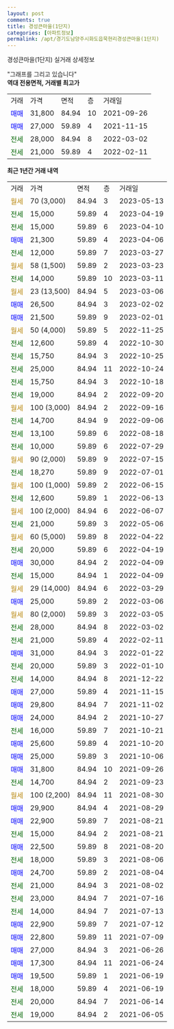```yaml
---
layout: post
comments: true
title: 경성큰마을(1단지)
categories: [아파트정보]
permalink: /apt/경기도남양주시화도읍묵현리경성큰마을(1단지)
---
```


경성큰마을(1단지) 실거래 상세정보

<script type="text/javascript">
  google.charts.load('current', {'packages':['line', 'corechart']});
  google.charts.setOnLoadCallback(drawChart);

  function drawChart() {
    var data = new google.visualization.DataTable();
    data.addColumn('date', '거래일');
    data.addColumn('number', "매매");
    data.addColumn('number', "전세");
    data.addColumn('number', "전매");

    data.addRows([[new Date(Date.parse("2023-05-13")), null, null, null], [new Date(Date.parse("2023-04-19")), null, 15000, null], [new Date(Date.parse("2023-04-10")), null, 15000, null], [new Date(Date.parse("2023-04-06")), 21300, null, null], [new Date(Date.parse("2023-03-27")), null, 12000, null], [new Date(Date.parse("2023-03-23")), null, null, null], [new Date(Date.parse("2023-03-11")), null, 14000, null], [new Date(Date.parse("2023-03-06")), null, null, null], [new Date(Date.parse("2023-02-02")), 26500, null, null], [new Date(Date.parse("2023-02-01")), 21500, null, null], [new Date(Date.parse("2022-11-25")), null, null, null], [new Date(Date.parse("2022-10-30")), null, 12600, null], [new Date(Date.parse("2022-10-25")), null, 15750, null], [new Date(Date.parse("2022-10-24")), null, 25000, null], [new Date(Date.parse("2022-10-18")), null, 15750, null], [new Date(Date.parse("2022-09-20")), null, 19000, null], [new Date(Date.parse("2022-09-16")), null, null, null], [new Date(Date.parse("2022-09-06")), null, 14700, null], [new Date(Date.parse("2022-08-18")), null, 13100, null], [new Date(Date.parse("2022-07-29")), null, 10000, null], [new Date(Date.parse("2022-07-15")), null, null, null], [new Date(Date.parse("2022-07-01")), null, 18270, null], [new Date(Date.parse("2022-06-15")), null, null, null], [new Date(Date.parse("2022-06-13")), null, 12600, null], [new Date(Date.parse("2022-06-07")), null, null, null], [new Date(Date.parse("2022-05-06")), null, 21000, null], [new Date(Date.parse("2022-04-22")), null, null, null], [new Date(Date.parse("2022-04-19")), null, 20000, null], [new Date(Date.parse("2022-04-09")), 30000, null, null], [new Date(Date.parse("2022-04-09")), null, 15000, null], [new Date(Date.parse("2022-03-29")), null, null, null], [new Date(Date.parse("2022-03-06")), 25000, null, null], [new Date(Date.parse("2022-03-05")), null, null, null], [new Date(Date.parse("2022-03-02")), null, 28000, null], [new Date(Date.parse("2022-02-11")), null, 21000, null], [new Date(Date.parse("2022-01-22")), 31000, null, null], [new Date(Date.parse("2022-01-10")), null, 20000, null], [new Date(Date.parse("2021-12-22")), null, 14000, null], [new Date(Date.parse("2021-11-15")), 27000, null, null], [new Date(Date.parse("2021-11-02")), 29800, null, null], [new Date(Date.parse("2021-10-27")), 24000, null, null], [new Date(Date.parse("2021-10-21")), null, 16000, null], [new Date(Date.parse("2021-10-20")), 25600, null, null], [new Date(Date.parse("2021-10-06")), 25000, null, null], [new Date(Date.parse("2021-09-26")), 31800, null, null], [new Date(Date.parse("2021-09-23")), null, 14700, null], [new Date(Date.parse("2021-08-30")), null, null, null], [new Date(Date.parse("2021-08-29")), 29900, null, null], [new Date(Date.parse("2021-08-21")), 22900, null, null], [new Date(Date.parse("2021-08-21")), null, 15000, null], [new Date(Date.parse("2021-08-20")), 22500, null, null], [new Date(Date.parse("2021-08-06")), null, 18000, null], [new Date(Date.parse("2021-08-04")), 24700, null, null], [new Date(Date.parse("2021-08-02")), null, 21000, null], [new Date(Date.parse("2021-07-16")), null, 23000, null], [new Date(Date.parse("2021-07-13")), null, 14000, null], [new Date(Date.parse("2021-07-12")), 22900, null, null], [new Date(Date.parse("2021-07-09")), 22800, null, null], [new Date(Date.parse("2021-06-26")), 27000, null, null], [new Date(Date.parse("2021-06-24")), 17300, null, null], [new Date(Date.parse("2021-06-19")), 19500, null, null], [new Date(Date.parse("2021-06-19")), null, 18000, null], [new Date(Date.parse("2021-06-14")), null, 20000, null], [new Date(Date.parse("2021-06-05")), null, 19000, null]]);

    var options = {
      hAxis: {
        format: 'yyyy/MM/dd'
      },    
      lineWidth: 0,
      pointsVisible: true,    
      title: '최근 1년간 유형별 실거래가 분포',
      legend: { position: 'bottom' }
    };

    var formatter = new google.visualization.NumberFormat({pattern:'###,###'} );
    formatter.format(data, 1);
    formatter.format(data, 2);
    
    setTimeout(function() {
        var chart = new google.visualization.LineChart(document.getElementById('columnchart_material'));
        chart.draw(data, (options));
        document.getElementById('loading').style.display = 'none';
    }, 200);
  }
</script>


<div id="loading" style="z-index:20; display: block; margin-left: 0px">"그래프를 그리고 있습니다"</div>
<div id="columnchart_material" style="width: 95%; margin-left: 0px; display: block"></div>
<!-- contents start -->
<b>역대 전용면적, 거래별 최고가</b>
<table class="sortable">
    <tr>
      <td>거래</td>
      <td>가격</td>
      <td>면적</td>
      <td>층</td>
      <td>거래일</td>
    </tr>
        <tr>
          <td><a style="color: blue">매매</a></td>
          <td>31,800</td>
          <td>84.94</td>
          <td>10</td>
          <td>2021-09-26</td>
        </tr>            <tr>
          <td><a style="color: blue">매매</a></td>
          <td>27,000</td>
          <td>59.89</td>
          <td>4</td>
          <td>2021-11-15</td>
        </tr>        
        <tr>
              <td><a style="color: darkgreen">전세</a></td>
              <td>28,000</td>
              <td>84.94</td>
              <td>8</td>
              <td>2022-03-02</td>
            </tr>            <tr>
              <td><a style="color: darkgreen">전세</a></td>
              <td>21,000</td>
              <td>59.89</td>
              <td>4</td>
              <td>2022-02-11</td>
            </tr>        
    
</table>

<b>최근 1년간 거래 내역</b>

<table class="sortable">
    <tr>
      <td>거래</td>
      <td>가격</td>
      <td>면적</td>
      <td>층</td>
      <td>거래일</td>
    </tr>
    <tr>
      <td><a style="color: darkgoldenrod">월세</a></td>
      <td>70 (3,000)</td>
      <td>84.94</td>
      <td>3</td>
      <td>2023-05-13</td>
    </tr>          <tr>
      <td><a style="color: darkgreen">전세</a></td>
      <td>15,000</td>
      <td>59.89</td>
      <td>4</td>
      <td>2023-04-19</td>
    </tr>          <tr>
      <td><a style="color: darkgreen">전세</a></td>
      <td>15,000</td>
      <td>59.89</td>
      <td>6</td>
      <td>2023-04-10</td>
    </tr>          <tr>
      <td><a style="color: blue">매매</a></td>
      <td>21,300</td>
      <td>59.89</td>
      <td>4</td>
      <td>2023-04-06</td>
    </tr>          <tr>
      <td><a style="color: darkgreen">전세</a></td>
      <td>12,000</td>
      <td>59.89</td>
      <td>7</td>
      <td>2023-03-27</td>
    </tr>          <tr>
      <td><a style="color: darkgoldenrod">월세</a></td>
      <td>58 (1,500)</td>
      <td>59.89</td>
      <td>2</td>
      <td>2023-03-23</td>
    </tr>          <tr>
      <td><a style="color: darkgreen">전세</a></td>
      <td>14,000</td>
      <td>59.89</td>
      <td>10</td>
      <td>2023-03-11</td>
    </tr>          <tr>
      <td><a style="color: darkgoldenrod">월세</a></td>
      <td>23 (13,500)</td>
      <td>84.94</td>
      <td>5</td>
      <td>2023-03-06</td>
    </tr>          <tr>
      <td><a style="color: blue">매매</a></td>
      <td>26,500</td>
      <td>84.94</td>
      <td>3</td>
      <td>2023-02-02</td>
    </tr>          <tr>
      <td><a style="color: blue">매매</a></td>
      <td>21,500</td>
      <td>59.89</td>
      <td>9</td>
      <td>2023-02-01</td>
    </tr>          <tr>
      <td><a style="color: darkgoldenrod">월세</a></td>
      <td>50 (4,000)</td>
      <td>59.89</td>
      <td>5</td>
      <td>2022-11-25</td>
    </tr>          <tr>
      <td><a style="color: darkgreen">전세</a></td>
      <td>12,600</td>
      <td>59.89</td>
      <td>4</td>
      <td>2022-10-30</td>
    </tr>          <tr>
      <td><a style="color: darkgreen">전세</a></td>
      <td>15,750</td>
      <td>84.94</td>
      <td>3</td>
      <td>2022-10-25</td>
    </tr>          <tr>
      <td><a style="color: darkgreen">전세</a></td>
      <td>25,000</td>
      <td>84.94</td>
      <td>11</td>
      <td>2022-10-24</td>
    </tr>          <tr>
      <td><a style="color: darkgreen">전세</a></td>
      <td>15,750</td>
      <td>84.94</td>
      <td>3</td>
      <td>2022-10-18</td>
    </tr>          <tr>
      <td><a style="color: darkgreen">전세</a></td>
      <td>19,000</td>
      <td>84.94</td>
      <td>2</td>
      <td>2022-09-20</td>
    </tr>          <tr>
      <td><a style="color: darkgoldenrod">월세</a></td>
      <td>100 (3,000)</td>
      <td>84.94</td>
      <td>2</td>
      <td>2022-09-16</td>
    </tr>          <tr>
      <td><a style="color: darkgreen">전세</a></td>
      <td>14,700</td>
      <td>84.94</td>
      <td>9</td>
      <td>2022-09-06</td>
    </tr>          <tr>
      <td><a style="color: darkgreen">전세</a></td>
      <td>13,100</td>
      <td>59.89</td>
      <td>6</td>
      <td>2022-08-18</td>
    </tr>          <tr>
      <td><a style="color: darkgreen">전세</a></td>
      <td>10,000</td>
      <td>59.89</td>
      <td>6</td>
      <td>2022-07-29</td>
    </tr>          <tr>
      <td><a style="color: darkgoldenrod">월세</a></td>
      <td>90 (2,000)</td>
      <td>59.89</td>
      <td>9</td>
      <td>2022-07-15</td>
    </tr>          <tr>
      <td><a style="color: darkgreen">전세</a></td>
      <td>18,270</td>
      <td>59.89</td>
      <td>9</td>
      <td>2022-07-01</td>
    </tr>          <tr>
      <td><a style="color: darkgoldenrod">월세</a></td>
      <td>100 (1,000)</td>
      <td>59.89</td>
      <td>2</td>
      <td>2022-06-15</td>
    </tr>          <tr>
      <td><a style="color: darkgreen">전세</a></td>
      <td>12,600</td>
      <td>59.89</td>
      <td>1</td>
      <td>2022-06-13</td>
    </tr>          <tr>
      <td><a style="color: darkgoldenrod">월세</a></td>
      <td>100 (2,000)</td>
      <td>84.94</td>
      <td>6</td>
      <td>2022-06-07</td>
    </tr>          <tr>
      <td><a style="color: darkgreen">전세</a></td>
      <td>21,000</td>
      <td>59.89</td>
      <td>3</td>
      <td>2022-05-06</td>
    </tr>          <tr>
      <td><a style="color: darkgoldenrod">월세</a></td>
      <td>60 (5,000)</td>
      <td>59.89</td>
      <td>8</td>
      <td>2022-04-22</td>
    </tr>          <tr>
      <td><a style="color: darkgreen">전세</a></td>
      <td>20,000</td>
      <td>59.89</td>
      <td>6</td>
      <td>2022-04-19</td>
    </tr>          <tr>
      <td><a style="color: blue">매매</a></td>
      <td>30,000</td>
      <td>84.94</td>
      <td>2</td>
      <td>2022-04-09</td>
    </tr>          <tr>
      <td><a style="color: darkgreen">전세</a></td>
      <td>15,000</td>
      <td>84.94</td>
      <td>1</td>
      <td>2022-04-09</td>
    </tr>          <tr>
      <td><a style="color: darkgoldenrod">월세</a></td>
      <td>29 (14,000)</td>
      <td>84.94</td>
      <td>6</td>
      <td>2022-03-29</td>
    </tr>          <tr>
      <td><a style="color: blue">매매</a></td>
      <td>25,000</td>
      <td>59.89</td>
      <td>2</td>
      <td>2022-03-06</td>
    </tr>          <tr>
      <td><a style="color: darkgoldenrod">월세</a></td>
      <td>80 (2,000)</td>
      <td>59.89</td>
      <td>3</td>
      <td>2022-03-05</td>
    </tr>          <tr>
      <td><a style="color: darkgreen">전세</a></td>
      <td>28,000</td>
      <td>84.94</td>
      <td>8</td>
      <td>2022-03-02</td>
    </tr>          <tr>
      <td><a style="color: darkgreen">전세</a></td>
      <td>21,000</td>
      <td>59.89</td>
      <td>4</td>
      <td>2022-02-11</td>
    </tr>          <tr>
      <td><a style="color: blue">매매</a></td>
      <td>31,000</td>
      <td>84.94</td>
      <td>3</td>
      <td>2022-01-22</td>
    </tr>          <tr>
      <td><a style="color: darkgreen">전세</a></td>
      <td>20,000</td>
      <td>59.89</td>
      <td>3</td>
      <td>2022-01-10</td>
    </tr>          <tr>
      <td><a style="color: darkgreen">전세</a></td>
      <td>14,000</td>
      <td>84.94</td>
      <td>8</td>
      <td>2021-12-22</td>
    </tr>          <tr>
      <td><a style="color: blue">매매</a></td>
      <td>27,000</td>
      <td>59.89</td>
      <td>4</td>
      <td>2021-11-15</td>
    </tr>          <tr>
      <td><a style="color: blue">매매</a></td>
      <td>29,800</td>
      <td>84.94</td>
      <td>7</td>
      <td>2021-11-02</td>
    </tr>          <tr>
      <td><a style="color: blue">매매</a></td>
      <td>24,000</td>
      <td>84.94</td>
      <td>2</td>
      <td>2021-10-27</td>
    </tr>          <tr>
      <td><a style="color: darkgreen">전세</a></td>
      <td>16,000</td>
      <td>59.89</td>
      <td>7</td>
      <td>2021-10-21</td>
    </tr>          <tr>
      <td><a style="color: blue">매매</a></td>
      <td>25,600</td>
      <td>59.89</td>
      <td>4</td>
      <td>2021-10-20</td>
    </tr>          <tr>
      <td><a style="color: blue">매매</a></td>
      <td>25,000</td>
      <td>59.89</td>
      <td>3</td>
      <td>2021-10-06</td>
    </tr>          <tr>
      <td><a style="color: blue">매매</a></td>
      <td>31,800</td>
      <td>84.94</td>
      <td>10</td>
      <td>2021-09-26</td>
    </tr>          <tr>
      <td><a style="color: darkgreen">전세</a></td>
      <td>14,700</td>
      <td>84.94</td>
      <td>2</td>
      <td>2021-09-23</td>
    </tr>          <tr>
      <td><a style="color: darkgoldenrod">월세</a></td>
      <td>100 (2,200)</td>
      <td>84.94</td>
      <td>11</td>
      <td>2021-08-30</td>
    </tr>          <tr>
      <td><a style="color: blue">매매</a></td>
      <td>29,900</td>
      <td>84.94</td>
      <td>4</td>
      <td>2021-08-29</td>
    </tr>          <tr>
      <td><a style="color: blue">매매</a></td>
      <td>22,900</td>
      <td>59.89</td>
      <td>7</td>
      <td>2021-08-21</td>
    </tr>          <tr>
      <td><a style="color: darkgreen">전세</a></td>
      <td>15,000</td>
      <td>84.94</td>
      <td>2</td>
      <td>2021-08-21</td>
    </tr>          <tr>
      <td><a style="color: blue">매매</a></td>
      <td>22,500</td>
      <td>59.89</td>
      <td>8</td>
      <td>2021-08-20</td>
    </tr>          <tr>
      <td><a style="color: darkgreen">전세</a></td>
      <td>18,000</td>
      <td>59.89</td>
      <td>3</td>
      <td>2021-08-06</td>
    </tr>          <tr>
      <td><a style="color: blue">매매</a></td>
      <td>24,700</td>
      <td>59.89</td>
      <td>2</td>
      <td>2021-08-04</td>
    </tr>          <tr>
      <td><a style="color: darkgreen">전세</a></td>
      <td>21,000</td>
      <td>84.94</td>
      <td>3</td>
      <td>2021-08-02</td>
    </tr>          <tr>
      <td><a style="color: darkgreen">전세</a></td>
      <td>23,000</td>
      <td>84.94</td>
      <td>7</td>
      <td>2021-07-16</td>
    </tr>          <tr>
      <td><a style="color: darkgreen">전세</a></td>
      <td>14,000</td>
      <td>84.94</td>
      <td>7</td>
      <td>2021-07-13</td>
    </tr>          <tr>
      <td><a style="color: blue">매매</a></td>
      <td>22,900</td>
      <td>59.89</td>
      <td>7</td>
      <td>2021-07-12</td>
    </tr>          <tr>
      <td><a style="color: blue">매매</a></td>
      <td>22,800</td>
      <td>59.89</td>
      <td>11</td>
      <td>2021-07-09</td>
    </tr>          <tr>
      <td><a style="color: blue">매매</a></td>
      <td>27,000</td>
      <td>84.94</td>
      <td>3</td>
      <td>2021-06-26</td>
    </tr>          <tr>
      <td><a style="color: blue">매매</a></td>
      <td>17,300</td>
      <td>84.94</td>
      <td>11</td>
      <td>2021-06-24</td>
    </tr>          <tr>
      <td><a style="color: blue">매매</a></td>
      <td>19,500</td>
      <td>59.89</td>
      <td>1</td>
      <td>2021-06-19</td>
    </tr>          <tr>
      <td><a style="color: darkgreen">전세</a></td>
      <td>18,000</td>
      <td>59.89</td>
      <td>4</td>
      <td>2021-06-19</td>
    </tr>          <tr>
      <td><a style="color: darkgreen">전세</a></td>
      <td>20,000</td>
      <td>84.94</td>
      <td>7</td>
      <td>2021-06-14</td>
    </tr>          <tr>
      <td><a style="color: darkgreen">전세</a></td>
      <td>19,000</td>
      <td>84.94</td>
      <td>2</td>
      <td>2021-06-05</td>
    </tr>      </table>
<!-- contents end -->    

